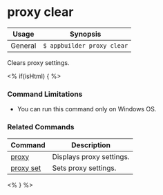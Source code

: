 proxy clear
==========

Usage | Synopsis
------|-------
General | `$ appbuilder proxy clear`

Clears proxy settings.

<% if(isHtml) { %>
### Command Limitations

* You can run this command only on Windows OS.

### Related Commands

Command | Description
----------|----------
[proxy](proxy.html) | Displays proxy settings.
[proxy set](proxy-set.html) | Sets proxy settings.
<% } %>
